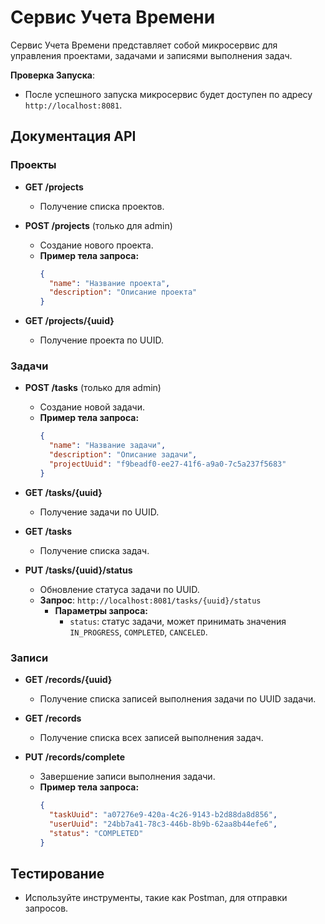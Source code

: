 # Сервис Учета Времени

Сервис Учета Времени представляет собой микросервис для управления проектами, задачами и записями выполнения задач.

**Проверка Запуска**:
- После успешного запуска микросервис будет доступен по адресу `http://localhost:8081`.

## Документация API

### Проекты

- **GET /projects**
  - Получение списка проектов.

- **POST /projects** (только для admin)
  - Создание нового проекта.
  - **Пример тела запроса:**
    ```json
    {
      "name": "Название проекта",
      "description": "Описание проекта"
    }
    ```

- **GET /projects/{uuid}**
  - Получение проекта по UUID.

### Задачи

- **POST /tasks** (только для admin)
  - Создание новой задачи.
  - **Пример тела запроса:**
    ```json
    {
      "name": "Название задачи",
      "description": "Описание задачи",
      "projectUuid": "f9beadf0-ee27-41f6-a9a0-7c5a237f5683"
    }
    ```

- **GET /tasks/{uuid}**
  - Получение задачи по UUID.

- **GET /tasks**
  - Получение списка задач.

- **PUT /tasks/{uuid}/status**
  - Обновление статуса задачи по UUID.
  - **Запрос**: `http://localhost:8081/tasks/{uuid}/status`
    - **Параметры запроса:**
      - `status`: статус задачи, может принимать значения `IN_PROGRESS`, `COMPLETED`, `CANCELED`.
    
### Записи

- **GET /records/{uuid}**
  - Получение списка записей выполнения задачи по UUID задачи.

- **GET /records**
  - Получение списка всех записей выполнения задач.

- **PUT /records/complete**
  - Завершение записи выполнения задачи.
  - **Пример тела запроса:**
    ```json
    {
      "taskUuid": "a07276e9-420a-4c26-9143-b2d88da8d856",
      "userUuid": "24bb7a41-78c3-446b-8b9b-62aa8b44efe6",
      "status": "COMPLETED"
    }
    ```

## Тестирование

- Используйте инструменты, такие как Postman, для отправки запросов.
